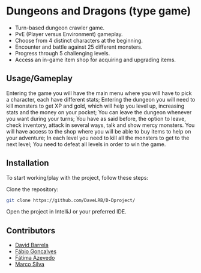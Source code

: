 
# Dungeons and Dragons (type game)

- Turn-based dungeon crawler game.
- PvE (Player versus Environment) gameplay.
- Choose from 4 distinct characters at the beginning.
- Encounter and battle against 25 different monsters.
- Progress through 5 challenging levels.
- Access an in-game item shop for acquiring and upgrading items.


## Usage/Gameplay

Entering the game you will have the main menu where you will have to pick a character, each have different stats; Entering the dungeon you will need to kill monsters to get XP and gold, which will help you level up, increasing stats and the money on your pocket; You can leave the dungeon whenever you want during your turns; You have as said before, the option to leave, check inventory, attack in several ways, talk and show mercy monsters. You will have access to the shop where you will be able to buy items to help on your adventure; In each level you need to kill all the monsters to get to the next level; You need to defeat all levels in order to win the game.


## Installation

To start working/play with the project, follow these steps:

Clone the repository:

```bash
git clone https://github.com/DaveLRB/D-Dproject/
```

Open the project in IntelliJ or your preferred IDE.

## Contributors

- [David Barrela](https://www.github.com/DaveLRB)
- [Fábio Gonçalves](https://www.github.com/vDalken)
- [Fátima Azevedo](https://www.github.com/MeFay)
- [Marco Silva](https://www.github.com/ocramgit)

